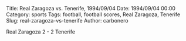 Title: Real Zaragoza vs. Tenerife, 1994/09/04
Date: 1994/09/04 00:00
Category: sports
Tags: football, football scores, Real Zaragoza, Tenerife
Slug: real-zaragoza-vs-tenerife
Author: carbonero


Real Zaragoza 2 - 2 Tenerife
